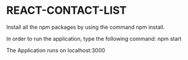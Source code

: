 # REACT-CONTACT-LIST

Install all the npm packages by using the command npm install.

In order to run the application, type the following command: npm start

The Application runs on localhost:3000

